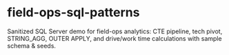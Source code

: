 # field-ops-sql-patterns
Sanitized SQL Server demo for field-ops analytics: CTE pipeline, tech pivot, STRING_AGG, OUTER APPLY, and drive/work time calculations with sample schema &amp; seeds.
